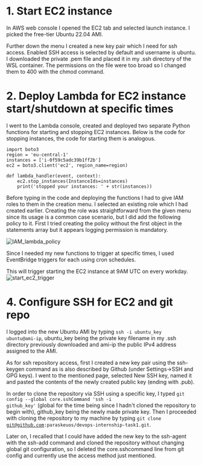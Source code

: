 # 1. Start EC2 instance

In AWS web console I opened the EC2 tab and selected launch instance. I picked the free-tier Ubuntu 22.04 AMI.

Further down the menu I created a new key pair which I need for ssh access. Enabled SSH access is selected by default and username is ubuntu.
I downloaded the private .pem file and placed it in my .ssh directory of the WSL container. 
The permissions on the file were too broad so I changed them to 400 with the chmod command.

# 2. Deploy Lambda for EC2 instance start/shutdown at specific times

I went to the Lambda console, created and deployed two separate Python functions for starting and stopping EC2 instances.
Below is the code for stopping instances, the code for starting them is analogous.

```
import boto3
region = 'eu-central-1'
instances = ['i-0f59c5adc39b1ff2b']
ec2 = boto3.client('ec2', region_name=region)

def lambda_handler(event, context):
    ec2.stop_instances(InstanceIds=instances)
    print('stopped your instances: ' + str(instances))
```

Before typing in the code and deploying the functions I had to give IAM roles to them in the creation menu.
I selected an existing role which I had created earlier.
Creating the role was straightforward from the given menu since its usage is a common case scenario, but I did add the following policy to it.
First I tried creating the policy without the first object in the statements array but it appears logging permission is mandatory.

![IAM_lambda_policy](https://user-images.githubusercontent.com/57093460/203087006-aa6c348d-82bc-4c99-83bd-1b863288f372.png)

Since I needed my new functions to trigger at specific times, I used EventBridge triggers for each using cron schedules.

This will trigger starting the EC2 instance at 9AM UTC on every workday.
![start_ec2_trigger](https://user-images.githubusercontent.com/57093460/203095674-6d3df1f1-0bf4-408e-a358-dac32a24892b.png)

# 4. Configure SSH for EC2 and git repo

I logged into the new Ubuntu AMI by typing <code>ssh -i ubuntu_key ubuntu@ami-ip</code>, ubuntu_key being the private key filename in my .ssh directory previously downloaded and ami-ip the public IPv4 address assigned to the AMI.

As for ssh repository access, first I created a new key pair using the ssh-keygen command as is also described by Github (under Settings->SSH and GPG keys).
I went to the mentioned page, selected New SSH key, named it and pasted the contents of the newly created public key (ending with .pub).

In order to clone the repository via SSH using a specific key, I typed <code>git config --global core.sshCommand 'ssh -i github_key'</code> (global for the time being since I hadn't cloned the repository to begin with), github_key being the newly made private key.
Then I proceeded with cloning the repository to my machine by typing <code>git clone git@github.com:paraskeuos/devops-internship-task1.git</code>.

Later on, I recalled that I could have added the new key to the ssh-agent with the ssh-add command and cloned the repository without changing global git configuration, so I deleted the core.sshcommand line from git config and currently use the access method just mentioned.
